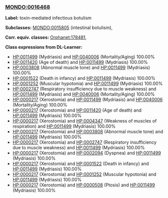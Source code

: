 
### [MONDO:0016468](http://purl.obolibrary.org/obo/MONDO_0016468)
**Label:** toxin-mediated infectious botulism

**Subclasses:** [MONDO:0015805](http://purl.obolibrary.org/obo/MONDO_0015805) (intestinal botulism), 

**Corr. equiv. classes:** [Orphanet:178481](http://www.orpha.net/ORDO/Orphanet_178481), 

**Class expressions from DL-Learner:**

- [HP:0011499](http://purl.obolibrary.org/obo/HP_0011499) (Mydriasis) and [HP:0040006](http://purl.obolibrary.org/obo/HP_0040006) (Mortality/Aging) 100.00%
- [HP:0011420](http://purl.obolibrary.org/obo/HP_0011420) (Age of death) and [HP:0011499](http://purl.obolibrary.org/obo/HP_0011499) (Mydriasis) 100.00%
- [HP:0003808](http://purl.obolibrary.org/obo/HP_0003808) (Abnormal muscle tone) and [HP:0011499](http://purl.obolibrary.org/obo/HP_0011499) (Mydriasis) 100.00%
- [HP:0001522](http://purl.obolibrary.org/obo/HP_0001522) (Death in infancy) and [HP:0011499](http://purl.obolibrary.org/obo/HP_0011499) (Mydriasis) 100.00%
- [HP:0001252](http://purl.obolibrary.org/obo/HP_0001252) (Muscular hypotonia) and [HP:0011499](http://purl.obolibrary.org/obo/HP_0011499) (Mydriasis) 100.00%
- [HP:0002747](http://purl.obolibrary.org/obo/HP_0002747) (Respiratory insufficiency due to muscle weakness) and [HP:0011499](http://purl.obolibrary.org/obo/HP_0011499) (Mydriasis) and [HP:0040006](http://purl.obolibrary.org/obo/HP_0040006) (Mortality/Aging) 100.00%
- [HP:0000217](http://purl.obolibrary.org/obo/HP_0000217) (Xerostomia) and [HP:0011499](http://purl.obolibrary.org/obo/HP_0011499) (Mydriasis) and [HP:0040006](http://purl.obolibrary.org/obo/HP_0040006) (Mortality/Aging) 100.00%
- [HP:0000217](http://purl.obolibrary.org/obo/HP_0000217) (Xerostomia) and [HP:0011420](http://purl.obolibrary.org/obo/HP_0011420) (Age of death) and [HP:0011499](http://purl.obolibrary.org/obo/HP_0011499) (Mydriasis) 100.00%
- [HP:0000217](http://purl.obolibrary.org/obo/HP_0000217) (Xerostomia) and [HP:0004347](http://purl.obolibrary.org/obo/HP_0004347) (Weakness of muscles of respiration) and [HP:0011499](http://purl.obolibrary.org/obo/HP_0011499) (Mydriasis) 100.00%
- [HP:0000217](http://purl.obolibrary.org/obo/HP_0000217) (Xerostomia) and [HP:0003808](http://purl.obolibrary.org/obo/HP_0003808) (Abnormal muscle tone) and [HP:0011499](http://purl.obolibrary.org/obo/HP_0011499) (Mydriasis) 100.00%
- [HP:0000217](http://purl.obolibrary.org/obo/HP_0000217) (Xerostomia) and [HP:0002747](http://purl.obolibrary.org/obo/HP_0002747) (Respiratory insufficiency due to muscle weakness) and [HP:0011499](http://purl.obolibrary.org/obo/HP_0011499) (Mydriasis) 100.00%
- [HP:0000217](http://purl.obolibrary.org/obo/HP_0000217) (Xerostomia) and [HP:0002094](http://purl.obolibrary.org/obo/HP_0002094) (Dyspnea) and [HP:0011499](http://purl.obolibrary.org/obo/HP_0011499) (Mydriasis) 100.00%
- [HP:0000217](http://purl.obolibrary.org/obo/HP_0000217) (Xerostomia) and [HP:0001522](http://purl.obolibrary.org/obo/HP_0001522) (Death in infancy) and [HP:0011499](http://purl.obolibrary.org/obo/HP_0011499) (Mydriasis) 100.00%
- [HP:0000217](http://purl.obolibrary.org/obo/HP_0000217) (Xerostomia) and [HP:0001252](http://purl.obolibrary.org/obo/HP_0001252) (Muscular hypotonia) and [HP:0011499](http://purl.obolibrary.org/obo/HP_0011499) (Mydriasis) 100.00%
- [HP:0000217](http://purl.obolibrary.org/obo/HP_0000217) (Xerostomia) and [HP:0000508](http://purl.obolibrary.org/obo/HP_0000508) (Ptosis) and [HP:0011499](http://purl.obolibrary.org/obo/HP_0011499) (Mydriasis) 100.00%



